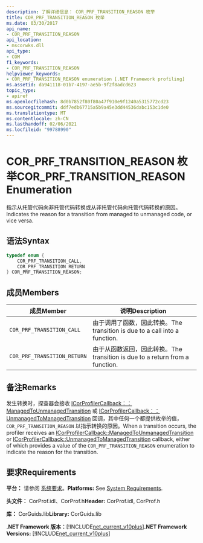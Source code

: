 ```yaml
---
description: 了解详细信息： COR_PRF_TRANSITION_REASON 枚举
title: COR_PRF_TRANSITION_REASON 枚举
ms.date: 03/30/2017
api_name:
- COR_PRF_TRANSITION_REASON
api_location:
- mscorwks.dll
api_type:
- COM
f1_keywords:
- COR_PRF_TRANSITION_REASON
helpviewer_keywords:
- COR_PRF_TRANSITION_REASON enumeration [.NET Framework profiling]
ms.assetid: da941118-01b7-4197-ae5b-9f2f8adcd623
topic_type:
- apiref
ms.openlocfilehash: 8d0b7852f80f80a47f910e9f1240a5315772cd23
ms.sourcegitcommit: ddf7edb67715a5b9a45e3dd44536dabc153c1de0
ms.translationtype: MT
ms.contentlocale: zh-CN
ms.lasthandoff: 02/06/2021
ms.locfileid: "99788990"
---
```

# <a name="cor_prf_transition_reason-enumeration"></a><span data-ttu-id="bfb59-103">COR_PRF_TRANSITION_REASON 枚举</span><span class="sxs-lookup"><span data-stu-id="bfb59-103">COR_PRF_TRANSITION_REASON Enumeration</span></span>

<span data-ttu-id="bfb59-104">指示从托管代码向非托管代码转换或从非托管代码向托管代码转换的原因。</span><span class="sxs-lookup"><span data-stu-id="bfb59-104">Indicates the reason for a transition from managed to unmanaged code, or vice versa.</span></span>  
  
## <a name="syntax"></a><span data-ttu-id="bfb59-105">语法</span><span class="sxs-lookup"><span data-stu-id="bfb59-105">Syntax</span></span>  
  
```cpp  
typedef enum {  
    COR_PRF_TRANSITION_CALL,  
    COR_PRF_TRANSITION_RETURN  
} COR_PRF_TRANSITION_REASON;  
```  
  
## <a name="members"></a><span data-ttu-id="bfb59-106">成员</span><span class="sxs-lookup"><span data-stu-id="bfb59-106">Members</span></span>  
  
|<span data-ttu-id="bfb59-107">成员</span><span class="sxs-lookup"><span data-stu-id="bfb59-107">Member</span></span>|<span data-ttu-id="bfb59-108">说明</span><span class="sxs-lookup"><span data-stu-id="bfb59-108">Description</span></span>|  
|------------|-----------------|  
|`COR_PRF_TRANSITION_CALL`|<span data-ttu-id="bfb59-109">由于调用了函数，因此转换。</span><span class="sxs-lookup"><span data-stu-id="bfb59-109">The transition is due to a call into a function.</span></span>|  
|`COR_PRF_TRANSITION_RETURN`|<span data-ttu-id="bfb59-110">由于从函数返回，因此转换。</span><span class="sxs-lookup"><span data-stu-id="bfb59-110">The transition is due to a return from a function.</span></span>|  
  
## <a name="remarks"></a><span data-ttu-id="bfb59-111">备注</span><span class="sxs-lookup"><span data-stu-id="bfb59-111">Remarks</span></span>  

 <span data-ttu-id="bfb59-112">发生转换时，探查器会接收 [ICorProfilerCallback：： ManagedToUnmanagedTransition](icorprofilercallback-managedtounmanagedtransition-method.md) 或 [ICorProfilerCallback：： UnmanagedToManagedTransition](icorprofilercallback-unmanagedtomanagedtransition-method.md) 回调，其中任何一个都提供枚举的值， `COR_PRF_TRANSITION_REASON` 以指示转换的原因。</span><span class="sxs-lookup"><span data-stu-id="bfb59-112">When a transition occurs, the profiler receives an [ICorProfilerCallback::ManagedToUnmanagedTransition](icorprofilercallback-managedtounmanagedtransition-method.md) or [ICorProfilerCallback::UnmanagedToManagedTransition](icorprofilercallback-unmanagedtomanagedtransition-method.md) callback, either of which provides a value of the `COR_PRF_TRANSITION_REASON` enumeration to indicate the reason for the transition.</span></span>  
  
## <a name="requirements"></a><span data-ttu-id="bfb59-113">要求</span><span class="sxs-lookup"><span data-stu-id="bfb59-113">Requirements</span></span>  

 <span data-ttu-id="bfb59-114">**平台：** 请参阅 [系统要求](../../get-started/system-requirements.md)。</span><span class="sxs-lookup"><span data-stu-id="bfb59-114">**Platforms:** See [System Requirements](../../get-started/system-requirements.md).</span></span>  
  
 <span data-ttu-id="bfb59-115">**头文件：** CorProf.idl、CorProf.h</span><span class="sxs-lookup"><span data-stu-id="bfb59-115">**Header:** CorProf.idl, CorProf.h</span></span>  
  
 <span data-ttu-id="bfb59-116">**库：** CorGuids.lib</span><span class="sxs-lookup"><span data-stu-id="bfb59-116">**Library:** CorGuids.lib</span></span>  
  
 <span data-ttu-id="bfb59-117">**.NET Framework 版本：**[!INCLUDE[net_current_v10plus](../../../../includes/net-current-v10plus-md.md)]</span><span class="sxs-lookup"><span data-stu-id="bfb59-117">**.NET Framework Versions:** [!INCLUDE[net_current_v10plus](../../../../includes/net-current-v10plus-md.md)]</span></span>
